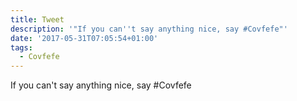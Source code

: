 ```yaml
---
title: Tweet
description: '"If you can''t say anything nice, say #Covfefe"'
date: '2017-05-31T07:05:54+01:00'
tags:
  - Covfefe
---
```

If you can't say anything nice, say #Covfefe
